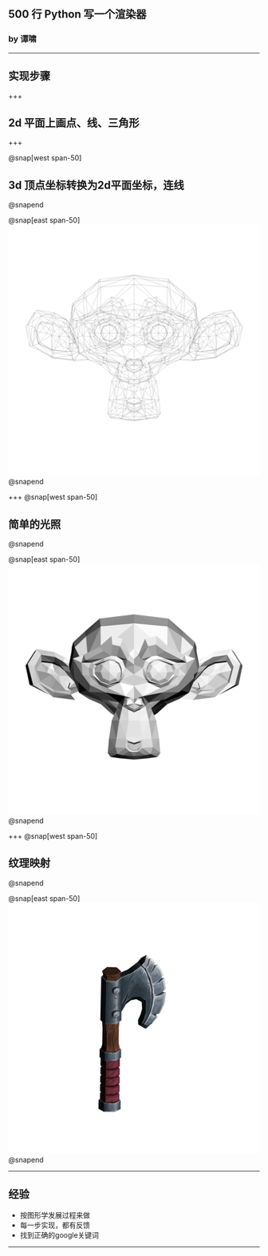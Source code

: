 ## 500 行 Python 写一个渲染器

### by 谭啸

---

## 实现步骤

+++

## 2d 平面上画点、线、三角形

+++

@snap[west span-50]
## 3d 顶点坐标转换为2d平面坐标，连线
@snapend



@snap[east span-50]
![](monkey_wireframe.png)
@snapend

+++
@snap[west span-50]
## 简单的光照
@snapend


@snap[east span-50]
![](monkey_zbuffer.png)
@snapend


+++
@snap[west span-50]
## 纹理映射
@snapend

@snap[east span-50]
![](axe.png)
@snapend

---

## 经验

* 按图形学发展过程来做
* 每一步实现，都有反馈
* 找到正确的google关键词

---
